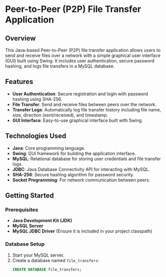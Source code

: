 # Peer-to-Peer (P2P) File Transfer Application

## Overview
This Java-based Peer-to-Peer (P2P) file transfer application allows users to send and receive files over a network with a simple graphical user interface (GUI) built using Swing. It includes user authentication, secure password hashing, and logs file transfers in a MySQL database.

## Features
- **User Authentication**: Secure registration and login with password hashing using SHA-256.
- **File Transfer**: Send and receive files between peers over the network.
- **Transfer Logs**: Automatically log file transfer history including file name, size, direction (sent/received), and timestamp.
- **GUI Interface**: Easy-to-use graphical interface built with Swing.

## Technologies Used
- **Java**: Core programming language.
- **Swing**: GUI framework for building the application interface.
- **MySQL**: Relational database for storing user credentials and file transfer logs.
- **JDBC**: Java Database Connectivity API for interacting with MySQL.
- **SHA-256**: Secure hashing algorithm for password security.
- **Socket Programming**: For network communication between peers.

## Getting Started

### Prerequisites
- **Java Development Kit (JDK)**
- **MySQL Server**
- **MySQL JDBC Driver** (Ensure it is included in your project classpath)

### Database Setup
1. Start your MySQL server.
2. Create a database named `file_transfers`:
   ```sql
   CREATE DATABASE file_transfers;
